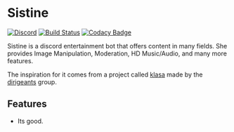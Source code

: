 # Sistine

[![Discord](https://discordapp.com/api/guilds/324051061033926666/embed.png)](https://discord.gg/XdqBZ5a)
[![Build Status](https://travis-ci.com/Kashalls/Sistine.svg)](https://travis-ci.com/Kashalls/Sistine)
[![Codacy Badge](https://api.codacy.com/project/badge/Grade/e700ae1ea00e435aa637932b0425cec0)](https://www.codacy.com?utm_source=github.com&amp;utm_medium=referral&amp;utm_content=Kashalls/Sistine&amp;utm_campaign=Badge_Grade)

Sistine is a discord entertainment bot that offers content in many fields. She provides Image Manipulation, Moderation, HD Music/Audio, and many more features.

The inspiration for it comes from a project called [klasa](https://github.com/dirigeants/klasa) made by the [dirigeants](https://github.com/dirigeants) group.


## Features
- Its good.
